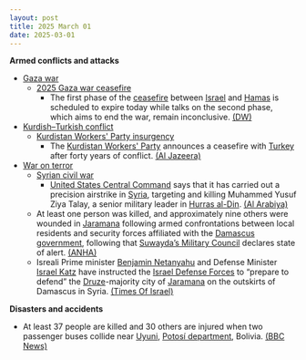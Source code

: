 ```yaml
---
layout: post
title: 2025 March 01
date: 2025-03-01
---
```



**Armed conflicts and attacks**

* [Gaza war](https://en.wikipedia.org/wiki/Gaza_war "Gaza war")
  + [2025 Gaza war ceasefire](https://en.wikipedia.org/wiki/2025_Gaza_war_ceasefire "2025 Gaza war ceasefire")
    - The first phase of the [ceasefire](https://en.wikipedia.org/wiki/Ceasefire "Ceasefire") between [Israel](https://en.wikipedia.org/wiki/Israel_Defense_Forces "Israel Defense Forces") and [Hamas](https://en.wikipedia.org/wiki/Hamas "Hamas") is scheduled to expire today while talks on the second phase, which aims to end the war, remain inconclusive. [(DW)](https://www.dw.com/en/first-phase-of-israel-hamas-truce-set-to-expire/a-71791093)
* [Kurdish–Turkish conflict](https://en.wikipedia.org/wiki/Kurdish%E2%80%93Turkish_conflict "Kurdish–Turkish conflict")
  + [Kurdistan Workers' Party insurgency](https://en.wikipedia.org/wiki/Kurdistan_Workers%27_Party_insurgency "Kurdistan Workers' Party insurgency")
    - The [Kurdistan Workers' Party](https://en.wikipedia.org/wiki/Kurdistan_Workers%27_Party "Kurdistan Workers' Party") announces a ceasefire with [Turkey](https://en.wikipedia.org/wiki/Turkey "Turkey") after forty years of conflict. [(Al Jazeera)](https://www.aljazeera.com/news/2025/3/1/pkk-declares-ceasefire-in-40-year-conflict-with-turkiye-kurdish-media)
* [War on terror](https://en.wikipedia.org/wiki/War_on_terror "War on terror")
  + [Syrian civil war](https://en.wikipedia.org/wiki/Syrian_civil_war "Syrian civil war")
    - [United States Central Command](https://en.wikipedia.org/wiki/United_States_Central_Command "United States Central Command") says that it has carried out a precision airstrike in [Syria](https://en.wikipedia.org/wiki/Syria "Syria"), targeting and killing Muhammed Yusuf Ziya Talay, a senior military leader in [Hurras al-Din](https://en.wikipedia.org/wiki/Hurras_al-Din "Hurras al-Din"). [(Al Arabiya)](https://english.alarabiya.net/News/middle-east/2025/03/01/us-military-says-it-killed-senior-al-qaeda-leader-in-syria)
  + At least one person was killed, and approximately nine others were wounded in [Jaramana](https://en.wikipedia.org/wiki/Jaramana "Jaramana") following armed confrontations between local residents and security forces affiliated with the [Damascus government](https://en.wikipedia.org/wiki/Syrian_transitional_government "Syrian transitional government"), following that [Suwayda’s Military Council](https://en.wikipedia.org/wiki/Suwayda_Military_Council "Suwayda Military Council") declares state of alert. [(ANHA)](https://hawarnews.com/en/clashes-in-jaramana-as-suwaydas-military-council-declares-state-of-alert)
  + Isreali Prime minister [Benjamin Netanyahu](https://en.wikipedia.org/wiki/Benjamin_Netanyahu "Benjamin Netanyahu") and Defense Minister [Israel Katz](https://en.wikipedia.org/wiki/Israel_Katz "Israel Katz") have instructed the [Israel Defense Forces](https://en.wikipedia.org/wiki/Israel_Defense_Forces "Israel Defense Forces") to “prepare to defend” the [Druze](https://en.wikipedia.org/wiki/Druze_in_Syria "Druze in Syria")-majority city of [Jaramana](https://en.wikipedia.org/wiki/Jaramana "Jaramana") on the outskirts of Damascus in Syria. [(Times Of Israel)](https://www.timesofisrael.com/liveblog_entry/netanyahu-directs-idf-to-prepare-to-defend-syrian-druze-village-under-attack-by-regime/)

**Disasters and accidents**

* At least 37 people are killed and 30 others are injured when two passenger buses collide near [Uyuni](https://en.wikipedia.org/wiki/Uyuni "Uyuni"), [Potosí department](https://en.wikipedia.org/wiki/Potos%C3%AD_department "Potosí department"), Bolivia. [(BBC News)](https://www.bbc.com/news/articles/c4g02qx349do)
